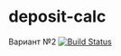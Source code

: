 # deposit-calc
Вариант №2
[![Build Status](https://travis-ci.org/ToDDdi/deposit-calc.svg?branch=master)](https://travis-ci.org/ToDDdi/deposit-calc)

